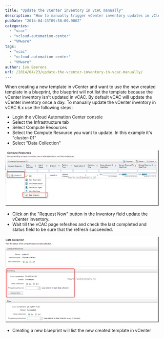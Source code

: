 ```yaml
---
title: "Update the vCenter inventory in vCAC manually"
description: "How to manually trigger vCenter inventory updates in vCloud Automation Center 6.x."
pubDate: "2014-04-23T09:58:09.000Z"
categories: 
  - "vcac"
  - "vcloud-automation-center"
  - "VMware"
tags: 
  - "vcac"
  - "vcloud-automation-center"
  - "VMware"
author: Ivo Beerens
url: /2014/04/23/update-the-vcenter-inventory-in-vcac-manually/
---
```


When creating a new template in vCenter and want to use the new created template in a blueprint, the blueprint will not list the template because the vCenter inventory isn't updated in vCAC. By default vCAC will update the vCenter inventory once a day. To manually update the vCenter inventory in vCAC 6.x use the following steps:

- Login the vCloud Automation Center console
- Select the Infrastructure tab
- Select Compute Resources
- Select the Compute Resource you want to update. In this example it's "cluster-01"
- Select "Data Collection"

[![image](images/image_thumb7.png "image")](images/image7.png)

- Click on the "Request Now" button in the Inventory field update the vCenter inventory.
- Wait till the vCAC page refeshes and check the last completed and status field to be sure that the refresh succeeded.

[![image](images/image_thumb8.png "image")](images/image8.png)

- Creating a new blueprint will list the new created template in vCenter